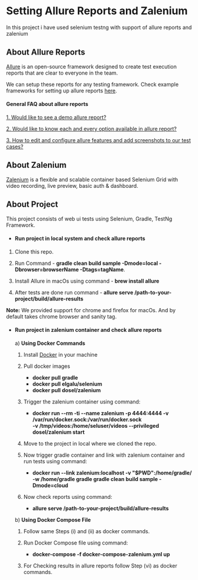 # Setting Allure Reports and Zalenium

In this project i have used selenium testng with support of allure reports and zalenium

## About Allure Reports ##

[Allure](http://allure.qatools.ru/) is an open-source framework designed to create test execution reports that are clear to everyone in the team.

We can setup these reports for any testing framework. Check example frameworks for setting up allure reports [here](https://github.com/allure-examples).

#### General FAQ about allure reports ####

[1. Would like to see a demo allure report?](https://demo.qameta.io/allure/)

[2. Would like to know each and every option available in allure report?](https://docs.qameta.io/allure/)

[3. How to edit and configure allure features and add screenshots to our test cases?](https://www.swtestacademy.com/allure-testng/)

## About Zalenium ##

[Zalenium](https://opensource.zalando.com/zalenium/) is a flexible and scalable container based Selenium Grid with video recording, live preview, basic auth & dashboard.

## About Project ##

This project consists of web ui tests using Selenium, Gradle, TestNg Framework.

* #### Run project in local system and check allure reports ####

1) Clone this repo.

2) Run Command - **gradle clean build sample -Dmode=local -Dbrowser=browserName -Dtags=tagName**.

3) Install Allure in macOs using command - **brew install allure**

4) After tests are done run command - **allure serve /path-to-your-project/build/allure-results**

**Note:** We provided support for chrome and firefox for macOs. And by default takes chrome browser and sanity tag.

* #### Run project in zalenium container and check allure reports ####

  a) **Using Docker Commands**

    1) Install [Docker](https://docs.docker.com/) in your machine

    2) Pull docker images

       *  **docker pull gradle** 
       *  **docker pull elgalu/selenium**
       *  **docker pull dosel/zalenium**

    3) Trigger the zalenium container using command:

        * **docker run --rm -ti --name zalenium -p 4444:4444 -v /var/run/docker.sock:/var/run/docker.sock \
            -v /tmp/videos:/home/seluser/videos --privileged dosel/zalenium start**

    4) Move to the project in local where we cloned the repo.        

    5) Now trigger gradle container and link with zalenium container and run tests using command:

        * **docker run --link zalenium:localhost -v "$PWD":/home/gradle/ -w /home/gradle gradle gradle clean build sample -   Dmode=cloud**

    6) Now check reports using command:

        * **allure serve /path-to-your-project/build/allure-results**


  b) **Using Docker Compose File**      

    1) Follow same Steps (i) and (ii) as docker commands.

    2) Run Docker Compose file using command:

       * **docker-compose -f docker-compose-zalenium.yml up**

    3) For Checking results in allure reports follow Step (vi) as docker commands. 
